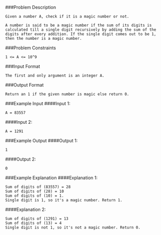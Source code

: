 ###Problem Description
```
Given a number A, check if it is a magic number or not.

A number is said to be a magic number if the sum of its digits is calculated till a single digit recursively by adding the sum of the digits after every addition. If the single digit comes out to be 1, then the number is a magic number.
```


###Problem Constraints
```
1 <= A <= 10^9
```

###Input Format
```
The first and only argument is an integer A.
```

###Output Format
```
Return an 1 if the given number is magic else return 0.
```

###Example Input
####Input 1:

```
A = 83557
```
####Input 2:

```
A = 1291
```


###Example Output
####Output 1:

```
1
```
####Output 2:

```
0
```


###Example Explanation
####Explanation 1:

```
Sum of digits of (83557) = 28
Sum of digits of (28) = 10
Sum of digits of (10) = 1.
Single digit is 1, so it's a magic number. Return 1.
```
####Explanation 2:

```
Sum of digits of (1291) = 13
Sum of digits of (13) = 4
Single digit is not 1, so it's not a magic number. Return 0.
```